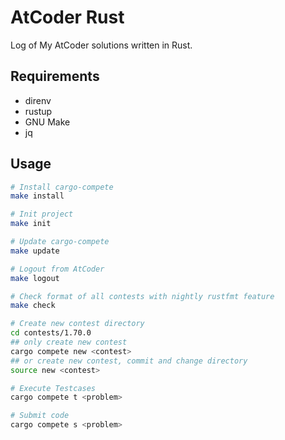 # AtCoder Rust

Log of My AtCoder solutions written in Rust.

## Requirements

- direnv
- rustup
- GNU Make
- jq

## Usage

```sh
# Install cargo-compete
make install

# Init project
make init

# Update cargo-compete
make update

# Logout from AtCoder
make logout

# Check format of all contests with nightly rustfmt feature
make check

# Create new contest directory
cd contests/1.70.0
## only create new contest
cargo compete new <contest>
## or create new contest, commit and change directory
source new <contest>

# Execute Testcases
cargo compete t <problem>

# Submit code
cargo compete s <problem>
```
